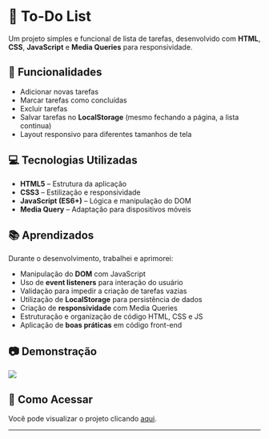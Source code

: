 # 📝 To-Do List

Um projeto simples e funcional de lista de tarefas, desenvolvido com **HTML**, **CSS**, **JavaScript** e **Media Queries** para responsividade.

## 🚀 Funcionalidades
- Adicionar novas tarefas
- Marcar tarefas como concluídas
- Excluir tarefas
- Salvar tarefas no **LocalStorage** (mesmo fechando a página, a lista continua)
- Layout responsivo para diferentes tamanhos de tela

## 💻 Tecnologias Utilizadas
- **HTML5** – Estrutura da aplicação
- **CSS3** – Estilização e responsividade
- **JavaScript (ES6+)** – Lógica e manipulação do DOM
- **Media Query** – Adaptação para dispositivos móveis

## 📚 Aprendizados
Durante o desenvolvimento, trabalhei e aprimorei:
- Manipulação do **DOM** com JavaScript
- Uso de **event listeners** para interação do usuário
- Validação para impedir a criação de tarefas vazias
- Utilização de **LocalStorage** para persistência de dados
- Criação de **responsividade** com Media Queries
- Estruturação e organização de código HTML, CSS e JS
- Aplicação de **boas práticas** em código front-end

## 📷 Demonstração
<img src="imgs/Gravando 2025-08-12 220548.gif" style="widht: 150px">

## 🔗 Como Acessar
Você pode visualizar o projeto clicando [aqui](https://raquelfeitosaa.github.io/To-do-List/).

---
